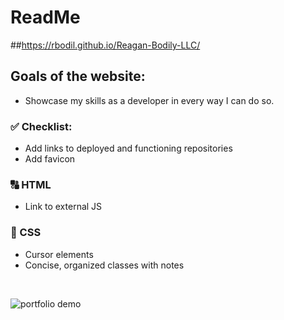 # ReadMe

##https://rbodil.github.io/Reagan-Bodily-LLC/

## Goals of the website:
* Showcase my skills as a developer in every way I can do so.

### ✅ Checklist:
* Add links to deployed and functioning repositories
* Add favicon

### 🔠 HTML
* Link to external JS 

### 🌊 CSS
* Cursor elements
* Concise, organized classes with notes


</br>

![portfolio demo](./images/Portfolio-Screengrab.gif.gif)



